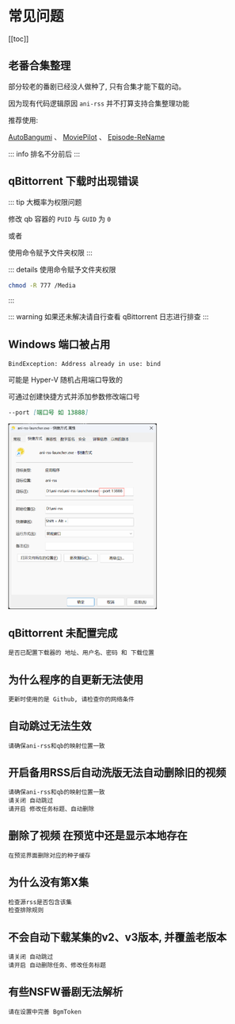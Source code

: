 # 常见问题

[[toc]]

## 老番合集整理

部分较老的番剧已经没人做种了, 只有合集才能下载的动。

因为现有代码逻辑原因 `ani-rss` 并不打算支持合集整理功能

推荐使用:

[AutoBangumi](https://github.com/EstrellaXD/Auto_Bangumi)
、
[MoviePilot](https://github.com/jxxghp/MoviePilot)
、
[Episode-ReName](https://github.com/Nriver/Episode-ReName)

::: info
排名不分前后
:::

## qBittorrent 下载时出现错误

::: tip
大概率为权限问题

修改 qb 容器的 `PUID` 与 `GUID` 为 `0`

或者

使用命令赋予文件夹权限
:::

::: details 使用命令赋予文件夹权限
```bash
chmod -R 777 /Media
```
:::

::: warning
如果还未解决请自行查看 qBittorrent 日志进行排查
:::

## Windows 端口被占用

```log
BindException: Address already in use: bind
```

可能是 Hyper-V 随机占用端口导致的

可通过创建快捷方式并添加参数修改端口号

```md
--port [端口号 如 13888]
```

<img src="./image/PixPin_2024-10-17_03-37-35.png" alt="PixPin_2024-10-17_03-37-35.png" width="300">

## qBittorrent 未配置完成

```md
是否已配置下载器的 地址、用户名、密码 和 下载位置
```

## 为什么程序的自更新无法使用

```md
更新时使用的是 Github, 请检查你的网络条件
```

## 自动跳过无法生效

```md
请确保ani-rss和qb的映射位置一致
```

## 开启备用RSS后自动洗版无法自动删除旧的视频

```md
请确保ani-rss和qb的映射位置一致
请关闭 自动跳过
请开启 修改任务标题、自动删除
```

## 删除了视频 在预览中还是显示本地存在

```md
在预览界面删除对应的种子缓存
```

## 为什么没有第X集

```md
检查源rss是否包含该集
检查排除规则
```

## 不会自动下载某集的v2、v3版本, 并覆盖老版本

```md
请关闭 自动跳过
请开启 自动删除任务、修改任务标题
```

## 有些NSFW番剧无法解析

```md
请在设置中完善 BgmToken
```
